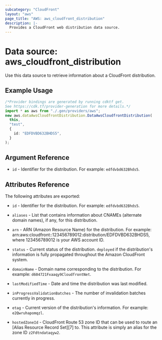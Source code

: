```yaml
---
subcategory: "CloudFront"
layout: "aws"
page_title: "AWS: aws_cloudfront_distribution"
description: |-
  Provides a CloudFront web distribution data source.
---
```


# Data source: aws\_cloudfront\_distribution

Use this data source to retrieve information about a CloudFront distribution.

## Example Usage

```typescript
/*Provider bindings are generated by running cdktf get.
See https://cdk.tf/provider-generation for more details.*/
import * as aws from "./.gen/providers/aws";
new aws.dataAwsCloudfrontDistribution.DataAwsCloudfrontDistribution(
  this,
  "test",
  {
    id: "EDFDVBD632BHDS5",
  }
);

```

## Argument Reference

* `id` - Identifier for the distribution. For example: `edfdvbd632Bhds5`.

## Attributes Reference

The following attributes are exported:

*   `id` - Identifier for the distribution. For example: `edfdvbd632Bhds5`.

*   `aliases` - List that contains information about CNAMEs (alternate domain names), if any, for this distribution.

*   `arn` - ARN (Amazon Resource Name) for the distribution. For example: arn:aws:cloudfront::123456789012:distribution/EDFDVBD632BHDS5, where 123456789012 is your AWS account ID.

*   `status` - Current status of the distribution. `deployed` if the
    distribution's information is fully propagated throughout the Amazon
    CloudFront system.

*   `domainName` - Domain name corresponding to the distribution. For
    example: `d604721Fxaaqy9CloudfrontNet`.

*   `lastModifiedTime` - Date and time the distribution was last modified.

*   `inProgressValidationBatches` - The number of invalidation batches
    currently in progress.

*   `etag` - Current version of the distribution's information. For example:
    `e2Qwruhapomqzl`.

*   `hostedZoneId` - CloudFront Route 53 zone ID that can be used to
    route an \[Alias Resource Record Set]\[7] to. This attribute is simply an
    alias for the zone ID `z2Fdtndataqyw2`.

